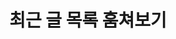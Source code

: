 ---
title: "최근 글 목록 훔쳐보기"
layout: category
author_profile: false
permalink: /recent/
taxonomy: recent
entries_layout: list
sidebar:
  nav: "docs"
---